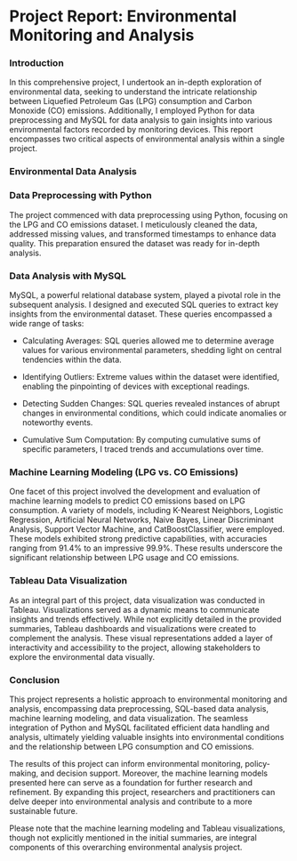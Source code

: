 # Project Report: Environmental Monitoring and Analysis

### Introduction

In this comprehensive project, I undertook an in-depth exploration of environmental data, seeking to understand the intricate relationship between Liquefied Petroleum Gas (LPG) consumption and Carbon Monoxide (CO) emissions. Additionally, I employed Python for data preprocessing and MySQL for data analysis to gain insights into various environmental factors recorded by monitoring devices. This report encompasses two critical aspects of environmental analysis within a single project.

### Environmental Data Analysis

### Data Preprocessing with Python

The project commenced with data preprocessing using Python, focusing on the LPG and CO emissions dataset. I meticulously cleaned the data, addressed missing values, and transformed timestamps to enhance data quality. This preparation ensured the dataset was ready for in-depth analysis.

### Data Analysis with MySQL

MySQL, a powerful relational database system, played a pivotal role in the subsequent analysis. I designed and executed SQL queries to extract key insights from the environmental dataset. These queries encompassed a wide range of tasks:

- Calculating Averages: SQL queries allowed me to determine average values for various environmental parameters, shedding light on central tendencies within the data.

- Identifying Outliers: Extreme values within the dataset were identified, enabling the pinpointing of devices with exceptional readings.

- Detecting Sudden Changes: SQL queries revealed instances of abrupt changes in environmental conditions, which could indicate anomalies or noteworthy events.

- Cumulative Sum Computation: By computing cumulative sums of specific parameters, I traced trends and accumulations over time.

### Machine Learning Modeling (LPG vs. CO Emissions)

One facet of this project involved the development and evaluation of machine learning models to predict CO emissions based on LPG consumption. A variety of models, including K-Nearest Neighbors, Logistic Regression, Artificial Neural Networks, Naive Bayes, Linear Discriminant Analysis, Support Vector Machine, and CatBoostClassifier, were employed. These models exhibited strong predictive capabilities, with accuracies ranging from 91.4% to an impressive 99.9%. These results underscore the significant relationship between LPG usage and CO emissions.

### Tableau Data Visualization

As an integral part of this project, data visualization was conducted in Tableau. Visualizations served as a dynamic means to communicate insights and trends effectively. While not explicitly detailed in the provided summaries, Tableau dashboards and visualizations were created to complement the analysis. These visual representations added a layer of interactivity and accessibility to the project, allowing stakeholders to explore the environmental data visually.

### Conclusion

This project represents a holistic approach to environmental monitoring and analysis, encompassing data preprocessing, SQL-based data analysis, machine learning modeling, and data visualization. The seamless integration of Python and MySQL facilitated efficient data handling and analysis, ultimately yielding valuable insights into environmental conditions and the relationship between LPG consumption and CO emissions.

The results of this project can inform environmental monitoring, policy-making, and decision support. Moreover, the machine learning models presented here can serve as a foundation for further research and refinement. By expanding this project, researchers and practitioners can delve deeper into environmental analysis and contribute to a more sustainable future.

Please note that the machine learning modeling and Tableau visualizations, though not explicitly mentioned in the initial summaries, are integral components of this overarching environmental analysis project.
